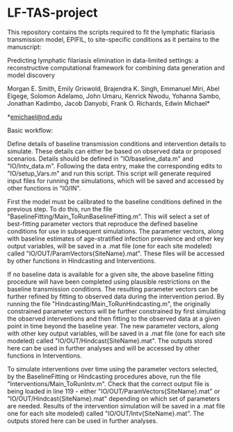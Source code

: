 # LF-TAS-project
This repository contains the scripts required to fit the lymphatic filariasis transmission model, EPIFIL, to site-specific conditions as it pertains to the manuscript:

Predicting lymphatic filariasis elimination in data-limited settings: a reconstructive computational framework for combining data generation and model discovery

Morgan E. Smith, Emily Griswold, Brajendra K. Singh, Emmanuel Miri, Abel Eigege, Solomon Adelamo, John Umaru, Kenrick Nwodu, Yohanna Sambo, Jonathan Kadimbo, Jacob Danyobi, Frank O. Richards, Edwin Michael*

*emichael@nd.edu

Basic workflow:

Define details of baseline transmission conditions and intervention details to simulate. These details can either be based on observed data or proposed scenarios. Details should be defined in "IO/baseline_data.m" and "IO/Intv_data.m". Following the data entry, make the corresponding edits to "IO/setup_Vars.m" and run this script. This script will generate required input files for running the simulations, which will be saved and accessed by other functions in "IO/IN".

First the model must be calibrated to the baseline conditions defined in the previous step. To do this, run the file "BaselineFitting/Main_ToRunBaselineFitting.m". This will select a set of best-fitting parameter vectors that reproduce the defined baseline conditions for use in subsequent simulations. The parameter vectors, along with baseline estimates of age-stratified infection prevalence and other key output variables, will be saved in a .mat file (one for each site modeled) called "IO/OUT/ParamVectors{SiteName}.mat". These files will be accessed by other functions in Hindcasting and Interventions.

If no baseline data is available for a given site, the above baseline fitting procedure will have been completed using plausible restrictions on the baseline transmission conditions. The resulting parameter vectors can be further refined by fitting to observed data during the intervention period. By running the file "Hindcasting/Main_ToRunHindcasting.m", the originally constrained parameter vectors will be further constrained by first simulating the observed interventions and then fitting to the observed data at a given point in time beyond the baseline year. The new parameter vectors, along with other key output variables, will be saved in a .mat file (one for each site modeled) called "IO/OUT/Hindcast{SiteName}.mat". The outputs stored here can be used in further analyses and will be accessed by other functions in Interventions.

To simulate interventions over time using the parameter vectors selected, by the BaselineFitting or Hindcasting procedures above, run the file "Interventions/Main_ToRunIntv.m". Check that the correct output file is being loaded in line 119 - either "IO/OUT/ParamVectors{SiteName}.mat" or "IO/OUT/Hindcast{SiteName}.mat" depending on which set of parameters are needed. Results of the intervention simulation will be saved in a .mat file one for each site modeled) called "IO/OUT/Intv{SiteName}.mat". The outputs stored here can be used in further analyses.
